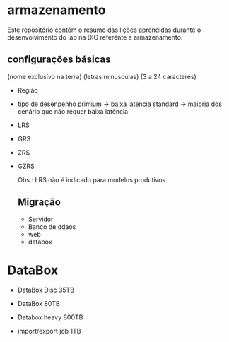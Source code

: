 # armazenamento
Este repositório contém o resumo das lições aprendidas durante o desenvolvimento do lab na DIO referênte a armazenamento. 


## configurações básicas
(nome exclusívo na terra)
(letras minusculas) 
(3 a 24 caracteres)

- Região 

- tipo de desenpenho
  primium  -> baixa latencia
  standard -> maioria dos cenário que não requer baixa latência

- LRS
- GRS
- ZRS
- GZRS

  Obs.: LRS não é indicado para modelos produtivos.

  ## Migração

  - Servidor
  - Banco de ddaos
  - web
  - databox
 
# DataBox

- DataBox Disc 35TB
- DataBox 80TB
- Databox heavy 800TB

- import/export job 1TB    
